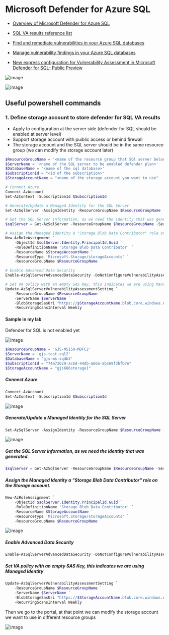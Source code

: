 # Microsoft Defender for Azure SQL

* [Overview of Microsoft Defender for Azure SQL](https://learn.microsoft.com/en-us/azure/defender-for-cloud/defender-for-sql-introduction)

* [SQL VA results reference list](https://learn.microsoft.com/en-us/azure/defender-for-cloud/sql-azure-vulnerability-assessment-rules#data-protection)

* [Find and remediate vulnerabilities in your Azure SQL databases](https://learn.microsoft.com/en-us/azure/defender-for-cloud/sql-azure-vulnerability-assessment-find?tabs=express)

* [Manage vulnerability findings in your Azure SQL databases](https://learn.microsoft.com/en-us/azure/defender-for-cloud/sql-azure-vulnerability-assessment-manage?source=recommendations&tabs=express#faq)

* [New express configuration for Vulnerability Assessment in Microsoft Defender for SQL- Public Preview](https://techcommunity.microsoft.com/t5/microsoft-defender-for-cloud/new-express-configuration-for-vulnerability-assessment-in/ba-p/3695390)

![image](https://user-images.githubusercontent.com/96930989/224294846-8dc69bff-91d9-44aa-b7b5-fa96a0a404cc.png)

![image](https://user-images.githubusercontent.com/96930989/224294881-80429837-8385-40c4-8437-2b6395c432bc.png)

## Useful powershell commands
### 1. Define storage account to store defender for SQL VA results
* Apply to configuration at the server side (defender for SQL should be enabled at server level)
* Support storage account with puiblic access or behind firewall
* The storage account and the SQL server should be in the same resource group (we can modify the storage account later)

```powershell
$ResourceGroupName = '<name of the resource group that SQl server belongs to>'
$ServerName = '<name of the SQL server to be enabled defender plan>'
$DatabaseName = '<name of the sql database>'
$SubscriptionId = "<id of the subscription>"
$StorageAccountName = "<name of the storage account you want to use"

# Connect Azure 
Connect-AzAccount
Set-AzContext -SubscriptionId $SubscriptionId

# Generate/Update a Managed Identity for the SQL Server
Set-AzSqlServer -AssignIdentity -ResourceGroupName $ResourceGroupName -ServerName $ServerName

# Get the SQL Server information, as we need the identity that was generated.
$sqlServer = Get-AzSqlServer -ResourceGroupName $ResourceGroupName -ServerName $ServerName

# Assign the Managed Identity a "Storage Blob Data Contributor" role on the Storage account.
New-AzRoleAssignment `
    -ObjectId $sqlServer.Identity.PrincipalId.Guid `
    -RoleDefinitionName 'Storage Blob Data Contributor' `
    -ResourceName $StorageAccountName `
    -ResourceType 'Microsoft.Storage/storageAccounts' `
    -ResourceGroupName $ResourceGroupName

# Enable Advanced Data Security
Enable-AzSqlServerAdvancedDataSecurity -DoNotConfigureVulnerabilityAssessment -ResourceGroupName $ResourceGroupName -ServerName $ServerName

# Set VA policy with an empty SAS Key, this indicates we are using Managed Identity
Update-AzSqlServerVulnerabilityAssessmentSetting `
    -ResourceGroupName $ResourceGroupName `
    -ServerName $ServerName `
    -BlobStorageSasUri "https://$StorageAccountName.blob.core.windows.net/vulnerability-assessment?" `
    -RecurringScansInterval Weekly
```

#### Sample in my lab

Defender for SQL is not enabled yet

![image](https://user-images.githubusercontent.com/96930989/228437517-4cbbdd91-5328-4e33-b466-a3d0db7a0a7e.png)


```powershell
$ResourceGroupName = 'GJS-MS150-MDFC2'
$ServerName = 'gjs-test-sql2'
$DatabaseName = 'gjs-ms-sqdb3'
$SubscriptionId = "74a72629-ac6d-44db-a66a-abc69f3bfb7e"
$StorageAccountName = "gjs666storage1"
```

##### Connect Azure 
```powershell
Connect-AzAccount
Set-AzContext -SubscriptionId $SubscriptionId
```
![image](https://user-images.githubusercontent.com/96930989/228437788-e2571c68-9577-4361-b5ca-2b0d4b71312c.png)

##### Generate/Update a Managed Identity for the SQL Server
```powershell
Set-AzSqlServer -AssignIdentity -ResourceGroupName $ResourceGroupName -ServerName $ServerName
```
![image](https://user-images.githubusercontent.com/96930989/228437991-01b4b755-c7c5-4bbf-8ee9-c84f19d6b6c8.png)


##### Get the SQL Server information, as we need the identity that was generated.
```powershell
$sqlServer = Get-AzSqlServer -ResourceGroupName $ResourceGroupName -ServerName $ServerName
```

##### Assign the Managed Identity a "Storage Blob Data Contributor" role on the Storage account.
```powershell
New-AzRoleAssignment `
    -ObjectId $sqlServer.Identity.PrincipalId.Guid `
    -RoleDefinitionName 'Storage Blob Data Contributor' `
    -ResourceName $StorageAccountName `
    -ResourceType 'Microsoft.Storage/storageAccounts' `
    -ResourceGroupName $ResourceGroupName
```
![image](https://user-images.githubusercontent.com/96930989/228438226-f231b96b-4f91-4014-ad3b-a64a61a40782.png)


##### Enable Advanced Data Security
```powershell
Enable-AzSqlServerAdvancedDataSecurity -DoNotConfigureVulnerabilityAssessment -ResourceGroupName $ResourceGroupName -ServerName $ServerName
```


##### Set VA policy with an empty SAS Key, this indicates we are using Managed Identity
```powershell
Update-AzSqlServerVulnerabilityAssessmentSetting `
    -ResourceGroupName $ResourceGroupName `
    -ServerName $ServerName `
    -BlobStorageSasUri "https://$StorageAccountName.blob.core.windows.net/vulnerability-assessment?" `
    -RecurringScansInterval Weekly
```

Then we go to the portal, at that point we can modify the storage account we want to use in different resource groups

![image](https://user-images.githubusercontent.com/96930989/228439099-9a3cc4a4-500b-4b9f-a5ac-b0166609538a.png)

